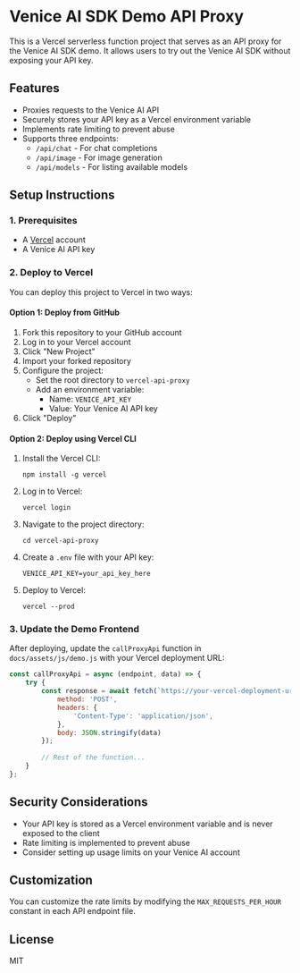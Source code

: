 # Venice AI SDK Demo API Proxy

This is a Vercel serverless function project that serves as an API proxy for the Venice AI SDK demo. It allows users to try out the Venice AI SDK without exposing your API key.

## Features

- Proxies requests to the Venice AI API
- Securely stores your API key as a Vercel environment variable
- Implements rate limiting to prevent abuse
- Supports three endpoints:
  - `/api/chat` - For chat completions
  - `/api/image` - For image generation
  - `/api/models` - For listing available models

## Setup Instructions

### 1. Prerequisites

- A [Vercel](https://vercel.com) account
- A Venice AI API key

### 2. Deploy to Vercel

You can deploy this project to Vercel in two ways:

#### Option 1: Deploy from GitHub

1. Fork this repository to your GitHub account
2. Log in to your Vercel account
3. Click "New Project"
4. Import your forked repository
5. Configure the project:
   - Set the root directory to `vercel-api-proxy`
   - Add an environment variable:
     - Name: `VENICE_API_KEY`
     - Value: Your Venice AI API key
6. Click "Deploy"

#### Option 2: Deploy using Vercel CLI

1. Install the Vercel CLI:
   ```
   npm install -g vercel
   ```

2. Log in to Vercel:
   ```
   vercel login
   ```

3. Navigate to the project directory:
   ```
   cd vercel-api-proxy
   ```

4. Create a `.env` file with your API key:
   ```
   VENICE_API_KEY=your_api_key_here
   ```

5. Deploy to Vercel:
   ```
   vercel --prod
   ```

### 3. Update the Demo Frontend

After deploying, update the `callProxyApi` function in `docs/assets/js/demo.js` with your Vercel deployment URL:

```javascript
const callProxyApi = async (endpoint, data) => {
    try {
        const response = await fetch(`https://your-vercel-deployment-url.vercel.app/api/${endpoint}`, {
            method: 'POST',
            headers: {
                'Content-Type': 'application/json',
            },
            body: JSON.stringify(data)
        });
        
        // Rest of the function...
    }
};
```

## Security Considerations

- Your API key is stored as a Vercel environment variable and is never exposed to the client
- Rate limiting is implemented to prevent abuse
- Consider setting up usage limits on your Venice AI account

## Customization

You can customize the rate limits by modifying the `MAX_REQUESTS_PER_HOUR` constant in each API endpoint file.

## License

MIT